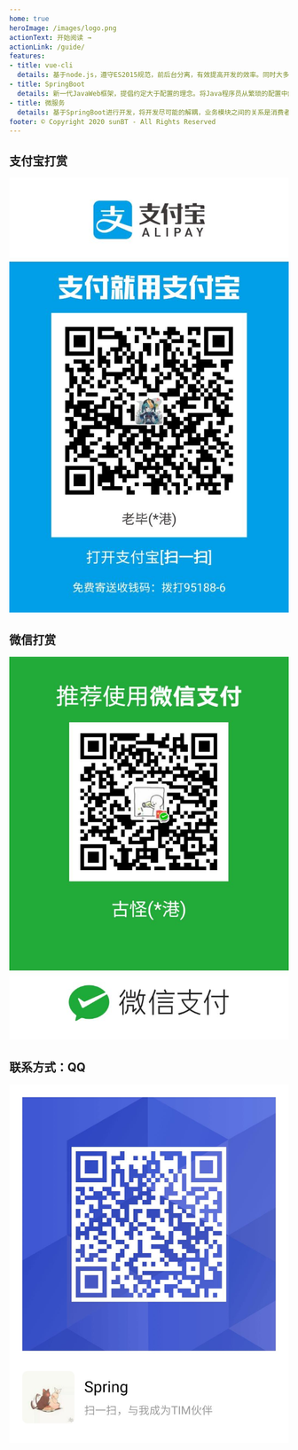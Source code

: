 ```yaml
---
home: true
heroImage: /images/logo.png
actionText: 开始阅读 →
actionLink: /guide/
features:
- title: vue-cli
  details: 基于node.js，遵守ES2015规范，前后台分离，有效提高开发的效率。同时大多数小程序也是使用vue并遵循vue语法的
- title: SpringBoot
  details: 新一代JavaWeb框架，提倡约定大于配置的理念。将Java程序员从繁琐的配置中解放，让我们更加专注于业务本身。良好的生态环境，帮助我们解决大多的问题
- title: 微服务
  details: 基于SpringBoot进行开发，将开发尽可能的解耦，业务模块之间的关系是消费者和提供者，每一个模块也可以同时作为消费者和提供者。易于针对不同的业务需求进行扩展，并且易于升级相关的技术
footer: © Copyright 2020 sunBT - All Rights Reserved
---
```

<div class="features">
<div class="feature">
<h2>支付宝打赏</h2>
<p>
<img src="/images/zfb.jpg">
</p>
</div>
<div class="feature">
<h2>微信打赏</h2>
<p>
<img src="/images/wx.jpg">
</p>
</div>
<div class="feature">
<h2>联系方式：QQ</h2>
<p>
<img src="/images/qq.jpg">
</p>
</div>
</div>